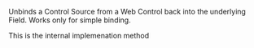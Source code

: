 ﻿Unbinds a Control Source from a Web Control back into the underlying Field. Works only for simple
binding.

This is the internal implemenation method